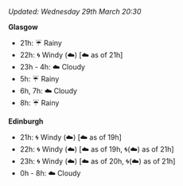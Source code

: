 *Updated: Wednesday 29th March 20:30*

**Glasgow**

* 21h: :umbrella: Rainy
* 22h: :cyclone: Windy (:cloud:) [:cloud: as of 21h]
* 23h - 4h: :cloud: Cloudy
* 5h: :umbrella: Rainy
* 6h, 7h: :cloud: Cloudy
* 8h: :umbrella: Rainy

**Edinburgh**

* 21h: :cyclone: Windy (:cloud:) [:cloud: as of 19h]
* 22h: :cyclone: Windy (:cloud:) [:cloud: as of 19h, :cyclone:(:cloud:) as of 21h]
* 23h: :cyclone: Windy (:cloud:) [:cloud: as of 20h, :cyclone:(:cloud:) as of 21h]
* 0h - 8h: :cloud: Cloudy
